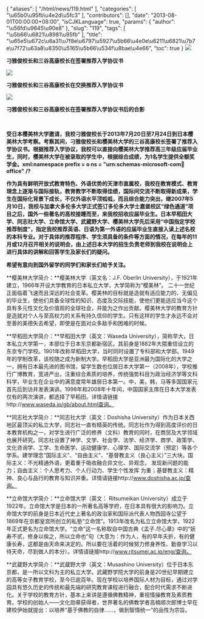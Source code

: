 {
    "aliases": [
        "/html/news/119.html"
    ],
    "categories": [
        "\u65b0\u95fb\u4e2d\u5fc3"
    ],
    "contributors": [],
    "date": "2013-08-01T00:00:00+08:00",
    "isCJKLanguage": true,
    "params": {
        "author": "\u56fd\u9645\u90e8"
    },
    "slug": "119",
    "tags": [
        "\u5b66\u6821\u8981\u95fb"
    ],
    "title": "\u65e5\u672c\u6a31\u7f8e\u6797\u5927\u5b66\u4e0e\u6211\u6821\u7b7e\u7f72\u63a8\u8350\u5165\u5b66\u534f\u8bae\u4e66",
    "toc": true
}
**![](https://cdn.tfls.online/mirror/full/8df63e697f3264255a53c71618b134f4e54b3c2d.jpg)**

**刁雅俊校长和三谷高康校长在签署推荐入学协议书**

**![](https://cdn.tfls.online/mirror/full/0d3e112585ee10dab4f2c8c1c55d268f0eab7e09.jpg)**

**刁雅俊校长和三谷高康校长在交换推荐入学协议书**

**![](https://cdn.tfls.online/mirror/full/4ce27de99d7b1e89b036ebb6f44158e8b22d0af8.jpg)**

**刁雅俊校长和三谷高康校长在签署推荐入学协议书后的合影**

 

**受日本樱美林大学邀请，我校刁雅俊校长于2013年7月20日至7月24日到日本樱美林大学考察。考察其间，刁雅俊校长和樱美林大学的三谷高康校长签署了推荐入学协议书。根据推荐入学协议，我校可以直接向樱美林大学推荐高三年级应届毕业生，同时，樱美林大学在被录取的学生中，根据综合成绩，为1名学生提供全额奖学金。xml:namespace prefix = o ns = "urn:schemas-microsoft-com:office:office" /?**

**作为具有鲜明开放式教育特色、外语优势的天津市直属校，我校在教育模式、教育理念上逐渐与国际接轨，教育教学不断取得佳绩，国际间交流不断取得新成果，学生在国际化背景下成长，不仅外语水平顶呱呱，而且综合能力突出，继2007年5月10日，我校与加拿大多伦多大学正式签订多伦多大学士嘉堡校区“绿色通道”项目之后，国外一些著名的高校接踵而至，来我校招收应届毕业生。日本早稻田大学、同志社大学、立命馆大学、武蔵野大学、樱美林大学先后采用“中国指定学校推荐制度”，指定我校推荐英语、日语为第一外语的应届毕业生直接入读上述名校的本科专业。对于具体的推荐程序、学生须具备的条件等方面的情况，在每年的11月或12月召开相关的说明会，由上述日本大学的招生负责老师到我校在说明会上进行具体的讲解和回答学生及家长们的疑问。**

**希望有意向到国外留学的同学们和家长们给予关注。**

**樱美林大学简介：**樱美林大学（英文名：J.F. Oberlin University），于1921年建立，1966年开设大学教育的日本私立大学，大学简称为“樱美林”。 二十一世纪正面临着飞速而且深远的社会变革。樱美林的目标就是造就有适应能力的、无偏见的毕业生，使他们具备全球性的知识、态度及交际技能，使他们更能适应当今这个具有多元性文化及价值观的全球社会，并能为之作出贡献。樱美林大学的教育方针是造就对个人与至高权力的关系有持久信仰的学生。只有这样的学生才永远不会对至善的美德失去希望，即使是在面对众多敌手和困难的时候。

**早稻田大学简介：**早稻田大学（英文：Waseda University），简称早大，日本私立大学第一，本部位于日本东京都新宿区。其前身是1882年大隈重信设立的东京专门学校。1901年改称早稻田大学，当时同时设置了专科部和大学部。1949年的学制改革，该校随之成为新制大学。早稻田大学是亚洲最为国际化的大学之一，拥有日本最先进的图书馆，留学生数也位居日本大学第一（2008年），学校推行广博教育，宽进严出，注重综合素质的培养，传统强势科目为政治经济学等文科科学，毕业生在企业中的满意度常年雄居日本第一。中，美，韩，马等多国国家元首先后到访并发表演讲。1998年和2008年十年间，中国国家主席在日本大学发表仅有的两次演讲，都选择了早稻田。详情请链接http://www.waseda.jp/gb/about.html查询。

**同志社大学简介：**同志社大学（英文：Doshisha University）作为日本关西地区最顶尖的私立大学，同志社一直有精英的传统。同志社作为得到高度评价的日本教育机构之一，对学生进行广泛的修养（文科）教育的同时，在商贸及大学领域也展开研究。同志社设置了神学、文学、社会学、法学、经济学、商学、政策学、文化咨询学、工学、生命医学、运动健康学、心理学、国际交流学（预定）等各个学系。建学理念“国际主义”、“自由主义”、“基督教主义（良心主义）”三大块。国际主义：不光精通外语，更着重于吸收融合异文化、异观念， 发现新问题的能力；自由主义：个人思考力、个人行动力、学生个性发挥 为重；基督教主义：精神、良心与品行的教育与知识并重。详情请链接http://www.doshisha.ac.jp/查询。

**立命馆大学简介：**立命馆大学（英文： Ritsumeikan University）成立于1922年。立命馆大学是日本的一所著名高等学府，在日本具有很大的影响力。立命馆大学的前身是日本近代史上著名的政治家和国际派代表人物西园寺公望于1869年在京都皇宫所创立的私塾“立命馆”。1913年改名为私立立命馆大学，1922年正式更名为立命馆大学。“立命”这一名称取自中国古典《孟子.尽心章》中的“妖寿不贰，修身以俟之，所以立命也”句（大意为：作为人，有的早年夭折，有的健康长寿，这都是由天命来决定的。所以要在活着的时候努力修身养性、勤奋学习以待天命，尽到做人的本分）。详情请链接http://www.ritsumei.ac.jp/eng/查询。

**武蔵野大学简介：**武蔵野大学（英文：Musashino University）位于日本东京都，是一所以文科为主的私立大学。武藏野学院大学的前身是20世纪早期建立的高等女子教育学校，至今已逾百年。现在学校以培养国际人材为目标，通过对学园具有悠久历史的传统和最先端的研究教育课程进行融合，配合时代需求不断进化。关于学校的教育方针，基本上来讲是遵循佛教精神，重视情操教育及素质教育。学校的创始人——文化勋章获得者，世界著名的佛教学者高楠顺次郎博士早在建校伊始就提出：以培养“基于佛教的自律……，做到智情统一”的品性为宗旨。

